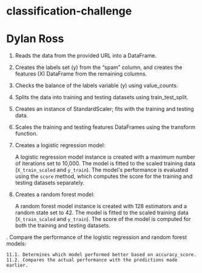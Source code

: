 # classification-challenge
# Dylan Ross
1. Reads the data from the provided URL into a DataFrame.

2. Creates the labels set (y) from the “spam” column, and creates the features (X) DataFrame from the remaining columns.

3. Checks the balance of the labels variable (y) using value_counts.

4. Splits the data into training and testing datasets using train_test_split.

5. Creates an instance of StandardScaler; fits with the training and testing data.

6. Scales the training and testing features DataFrames using the transform function.

7. Creates a logistic regression model:

    A logistic regression model instance is created with a maximum number of iterations set to 10,000.
    The model is fitted to the scaled training data (`X_train_scaled` and `y_train`).
    The model's performance is evaluated using the `score` method, which computes the score for the training and testing datasets separately.

8. Creates a random forest model:

    A random forest model instance is created with 128 estimators and a random state set to 42.
    The model is fitted to the scaled training data (`X_train_scaled` and `y_train`).
    The score of the model is computed for both the training and testing datasets.

. Compare the performance of the logistic regression and random forest models:

    11.1. Determines which model performed better based on accuracy_score.
    11.2. Compares the actual performance with the predictions made earlier.
